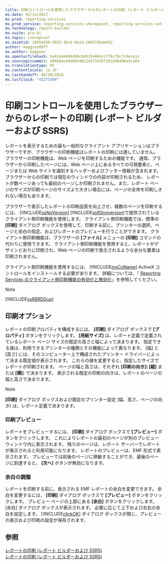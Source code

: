 ```yaml
---
title: 印刷コントロールを使用したブラウザーからのレポートの印刷 (レポート ビルダーおよび SSRS) | Microsoft Docs
ms.date: 03/14/2017
ms.prod: reporting-services
ms.prod_service: reporting-services-sharepoint, reporting-services-native
ms.technology: report-builder
ms.suite: pro-bi
ms.topic: conceptual
ms.assetid: 10054250-d915-4bcb-8a1d-26837db4e932
author: maggiesMSFT
ms.author: maggies
ms.openlocfilehash: ba4c64e966d48c84515496dccf78cf8c7c9ece1c
ms.sourcegitcommit: d96b94c60d88340224371926f283200496a5ca64
ms.translationtype: HT
ms.contentlocale: ja-JP
ms.lasthandoff: 08/30/2018
ms.locfileid: "43271594"
---
```

# <a name="print-reports-from-a-browser-with-the-print-control-report-builder-and-ssrs"></a>印刷コントロールを使用したブラウザーからのレポートの印刷 (レポート ビルダーおよび SSRS)
  レポートを表示するための最も一般的なクライアント アプリケーションはブラウザーですが、ブラウザーの印刷機能はレポートの印刷には適していません。 ブラウザーの印刷機能は、Web ページを印刷するための機能です。 通常、ブラウザーから印刷したページには、Web ページ上にあるすべての可視要素と、ページまたは Web サイトを識別するヘッダーおよびフッター情報が含まれます。 ブラウザーからの印刷では現在のウィンドウの内容が印刷されるため、 レポートが数ページあっても最初のページしか印刷されません。また、レポート ページのサイズが印刷ページのサイズより大きい場合には、ページの全体を印刷しきれない場合もあります。  
  
 ブラウザーで表示したレポートの印刷品質を向上させ、複数のページを印刷するには、 [!INCLUDE[ssNoVersion](../../includes/ssnoversion-md.md)] [!INCLUDE[ssRSnoversion](../../includes/ssrsnoversion-md.md)]で提供されているクライアント側印刷機能を使用します。 クライアント側印刷機能では、標準の **[印刷]** ダイアログ ボックスを使用して、印刷する前に、プリンターの選択、ページと余白の指定、およびレポートのプレビューを行うことができます。 クライアント側印刷機能は、ブラウザーの **[ファイル]** メニューの **[印刷]** コマンドの代わりに使用できます。 クライアント側印刷機能を使用すると、レポートがデザインどおりに印刷され、Web ページの印刷で表示されるような余分な要素は印刷されません。  
  
 クライアント側印刷機能を使用するには、 [!INCLUDE[msCoName](../../includes/msconame-md.md)] ActiveX コントロールをインストールする必要があります。 詳細については、「 [Reporting Services のクライアント側印刷機能の有効化と無効化](../../reporting-services/report-server/enable-and-disable-client-side-printing-for-reporting-services.md)」を参照してください。  
  
> [!NOTE]  
>  [!INCLUDE[ssRBRDDup](../../includes/ssrbrddup-md.md)]  
  
## <a name="print-options"></a>印刷オプション  
 レポートの印刷プロパティを構成するには、 **[印刷]** ダイアログ ボックスで **[プロパティ]** ボタンをクリックします。 **[用紙サイズ]** は、レポート定義で定義されているレポート ページ サイズの既定の高さと幅によって決まります。 指定できる値は、利用できるプリンターの種類とその機能によって異なります。 [幅] と [高さ] には、そのコンピューター上で構成されたプリンター ドライバーによって決まる既定値が表示されます。 これらの値を変更すると、指定したサイズでレポートが印刷されます。 ページの幅と高さは、それぞれ **[印刷の向き]**( **[縦]** または **[横]**) で決まります。 表示される既定の印刷の向きは、レポートのページの幅と高さで決まります。  
  
> [!NOTE]  
>  **[印刷]** ダイアログ ボックスおよび既定のプリンター設定 (幅、高さ、ページの向き) は、レポート定義で決まります。  
  
### <a name="print-preview"></a>印刷プレビュー  
 レポートをプレビューするには、 **[印刷]** ダイアログ ボックスで **[プレビュー]** ボタンをクリックします。 これによりレポートの最初のページが別のプレビュー ウィンドウ内に表示されます。 残りのページは、レポート サーバーでレポートが表示されると利用可能になります。 レポートのプレビューは、EMF 形式で表示されます。 プレビューでは前後のページに移動することができ、最後のページに到達すると、 **[次へ]** ボタンが無効になります。  
  
### <a name="adjusting-print-margins"></a>余白の調整  
 レポートを印刷する前に、表示される EMF レポートの余白を変更できます。 余白を変更するには、 **[印刷]** ダイアログ ボックスで **[プレビュー]** ボタンをクリックします。 プレビュー ページの上部にある **[余白]** ボタンをクリックします。 [余白] ダイアログ ボックスが表示されます。 必要に応じて上下および左右の余白を設定します。 [!INCLUDE[clickOK](../../includes/clickok-md.md)] ダイアログ ボックスが閉じ、プレビューの表示および印刷の設定が保存されます。  
  
## <a name="see-also"></a>参照  
 [レポートの印刷 (レポート ビルダーおよび SSRS)](../../reporting-services/report-builder/print-reports-report-builder-and-ssrs.md)   
 [レポートの印刷 (レポート ビルダーおよび SSRS)](../../reporting-services/report-builder/print-a-report-report-builder-and-ssrs.md)  
  
  
